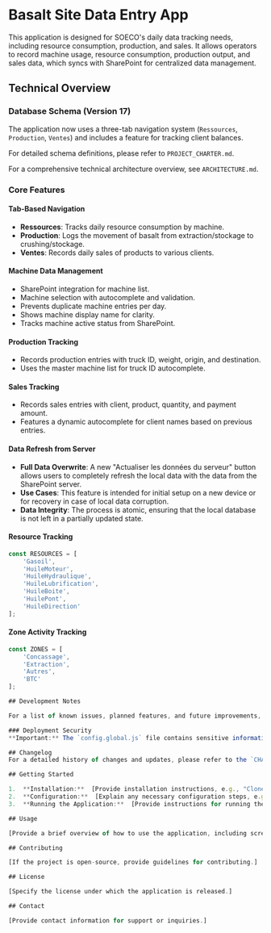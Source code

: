 # Basalt Site Data Entry App

This application is designed for SOECO's daily data tracking needs, including resource consumption, production, and sales. It allows operators to record machine usage, resource consumption, production output, and sales data, which syncs with SharePoint for centralized data management.

## Technical Overview

### Database Schema (Version 17)
The application now uses a three-tab navigation system (`Ressources`, `Production`, `Ventes`) and includes a feature for tracking client balances.

For detailed schema definitions, please refer to `PROJECT_CHARTER.md`.

For a comprehensive technical architecture overview, see `ARCHITECTURE.md`.

### Core Features

#### Tab-Based Navigation
- **Ressources**: Tracks daily resource consumption by machine.
- **Production**: Logs the movement of basalt from extraction/stockage to crushing/stockage.
- **Ventes**: Records daily sales of products to various clients.

#### Machine Data Management
- SharePoint integration for machine list.
- Machine selection with autocomplete and validation.
- Prevents duplicate machine entries per day.
- Shows machine display name for clarity.
- Tracks machine active status from SharePoint.

#### Production Tracking
- Records production entries with truck ID, weight, origin, and destination.
- Uses the master machine list for truck ID autocomplete.

#### Sales Tracking
- Records sales entries with client, product, quantity, and payment amount.
- Features a dynamic autocomplete for client names based on previous entries.

#### Data Refresh from Server
- **Full Data Overwrite**: A new "Actualiser les données du serveur" button allows users to completely refresh the local data with the data from the SharePoint server.
- **Use Cases**: This feature is intended for initial setup on a new device or for recovery in case of local data corruption.
- **Data Integrity**: The process is atomic, ensuring that the local database is not left in a partially updated state.

#### Resource Tracking
```javascript
const RESOURCES = [
    'Gasoil', 
    'HuileMoteur', 
    'HuileHydraulique', 
    'HuileLubrification', 
    'HuileBoite', 
    'HuilePont', 
    'HuileDirection'
];
```

#### Zone Activity Tracking
```javascript
const ZONES = [
    'Concassage', 
    'Extraction', 
    'Autres', 
    'BTC'
];

## Development Notes

For a list of known issues, planned features, and future improvements, please refer to the `Todo.MD` file, which serves as the single source of truth for development tasks.

### Deployment Security
**Important:** The `config.global.js` file contains sensitive information (like client IDs) and is intended for development purposes only. In a production environment, this file must be replaced or its contents secured using environment variables or a secrets management service. Do not commit the production configuration to the repository.

## Changelog
For a detailed history of changes and updates, please refer to the `CHANGELOG.md` file.

## Getting Started

1.  **Installation:**  [Provide installation instructions, e.g., "Clone the repository and run `pip install -r requirements.txt`"].
2.  **Configuration:**  [Explain any necessary configuration steps, e.g., "Configure the database connection in `config.py`"].
3.  **Running the Application:**  [Provide instructions for running the app, e.g., "Run `python main.py`"].

## Usage

[Provide a brief overview of how to use the application, including screenshots or examples if helpful.]

## Contributing

[If the project is open-source, provide guidelines for contributing.]

## License

[Specify the license under which the application is released.]

## Contact

[Provide contact information for support or inquiries.]
